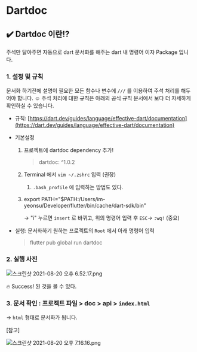 # Dartdoc

## ✔️ Dartdoc  이란!?

주석만 달아주면 자동으로 dart 문서화를 해주는 dart 내 명령어 이자 Package 입니다.

### 1. 설정 및 규칙

문서화 하기전에 설명이 필요한 모든 함수나 변수에 `///` 를 이용하여 주석 처리를 해두어야 합니다. ☺️ 주석 처리에 대한 규칙은 아래의 공식 규칙 문서에서 보다 더 자세하게 확인하실 수 있습니다.

- 규칙: [https://dart.dev/guides/language/effective-dart/documentation](https://dart.dev/guides/language/effective-dart/documentation)
- 기본설정
    1. 프로젝트에 dartdoc dependency 추가!

        > dartdoc: ^1.0.2

    2. Terminal 에서 `vim ~/.zshrc` 입력 (권장)
        1. `.bash_profile` 에 입력하는 방법도 있다.
    3. export PATH="$PATH:/Users/im-yeonsu/Developer/flutter/bin/cache/dart-sdk/bin"  

        → "i" 누르면 `insert` 로 바뀌고, 위의 명령어 입력 후 `ESC`→ `:wq!`   (중요)

- 실행: 문서화하기 원하는 프로젝트의 `Root` 에서 아래 명령어 입력

    > flutter pub global run dartdoc

### 2. 실행 사진

![스크린샷 2021-08-20 오후 6.52.17.png](Dartdoc%20df085b2b2f684c1fbd0d9c3ee0d0fea0/%E1%84%89%E1%85%B3%E1%84%8F%E1%85%B3%E1%84%85%E1%85%B5%E1%86%AB%E1%84%89%E1%85%A3%E1%86%BA_2021-08-20_%E1%84%8B%E1%85%A9%E1%84%92%E1%85%AE_6.52.17.png)

🔥 Success! 된 것을 볼 수 있다. 

 

### 3. 문서 확인 : 프로젝트 파일 > doc > api > `index.html`

   → `html` 형태로 문서화가 됩니다. 

[참고]

![스크린샷 2021-08-20 오후 7.16.16.png](Dartdoc%20df085b2b2f684c1fbd0d9c3ee0d0fea0/%E1%84%89%E1%85%B3%E1%84%8F%E1%85%B3%E1%84%85%E1%85%B5%E1%86%AB%E1%84%89%E1%85%A3%E1%86%BA_2021-08-20_%E1%84%8B%E1%85%A9%E1%84%92%E1%85%AE_7.16.16.png)